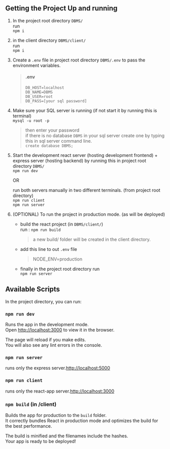 
## Getting the Project Up and running

1. In the project root directory `DBMS/` <br>
    run <br>
    ```npm i```
2. in the client directory `DBMS/client/` <br>
    run <br>
    ```npm i```
3. Create a `.env` file in project root directory `DBMS/.env` to pass the environment variables. <br>
    > #### .env
    > ```
    > DB_HOST=localhost
    > DB_NAME=DBMS
    > DB_USER=root
    > DB_PASS=[your sql password]
    > ```
4. Make sure your SQL server is running (if not start it by running this is terminal) <br>
    ```mysql -u root -p ```
    > then enter your password <br>
    if there is no database `DBMS` in your sql server create one by typing this in sql server command line. <br>
    `create database DBMS;`

5. Start the development react server (hosting development frontend) + express server (hosting backend) by running this in project root directory `DBMS/` <br>
    ```npm run dev``` <br>

    OR <br>

    run both servers manually in two different terminals. (from project root directory) <br>
    ```npm run client``` <br>
    ```npm run server```

6. (OPTIONAL) To run the project in production mode. (as will be deployed) <br>
    - build the react project (in `DBMS/client/`) <br>
        run : ```npm run build``` <br>
        > a new build/ folder will be created in the client directory.
    - add this line to out `.env` file
        > NODE_ENV=production

    - finally in the project root directory run <br>
        ```npm run server```



## Available Scripts

In the project directory, you can run:

### `npm run dev`

Runs the app in the development mode.<br />
Open [http://localhost:3000](http://localhost:3000) to view it in the browser.

The page will reload if you make edits.<br />
You will also see any lint errors in the console.

### `npm run server`

runs only the express server.[http://localhost:5000](http://localhost:5000)


### `npm run client`

runs only the react-app server.[http://localhost:3000](http://localhost:3000)

### `npm build` (in /client)

Builds the app for production to the `build` folder.<br />
It correctly bundles React in production mode and optimizes the build for the best performance.

The build is minified and the filenames include the hashes.<br />
Your app is ready to be deployed!
